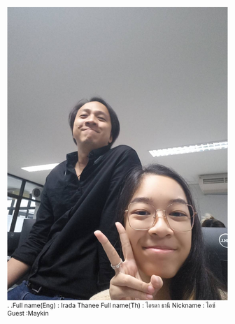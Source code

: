 ![alt text for screen readers](IMG_3418.JPG "Text to show on mouseover").
.Full name(Eng) : Irada Thanee
Full name(Th) :  ไอรดา ธานี
Nickname : ไอซ์
Guest :Maykin
